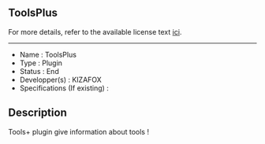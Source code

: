 ## ToolsPlus

For more details, refer to the available license text [ici](LICENSE).

------------------------------------

- Name : ToolsPlus
- Type : Plugin
- Status : End
- Developper(s) : KIZAFOX
- Specifications (If existing) :


## Description
Tools+ plugin give information about tools !
